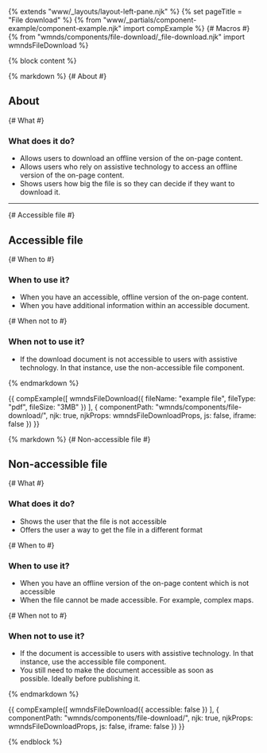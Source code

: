 {% extends "www/_layouts/layout-left-pane.njk" %}
{% set pageTitle = "File download" %}
{% from "www/_partials/component-example/component-example.njk" import compExample %}
{# Macros #}
{% from "wmnds/components/file-download/_file-download.njk" import wmndsFileDownload %}

{% block content %}

{% markdown %}
{# About #}

## About

{# What #}

### What does it do?

- Allows users to download an offline version of the on-page content.
- Allows users who rely on assistive technology to access an offline version of the on-page content.
- Shows users how big the file is so they can decide if they want to download it.

---

{# Accessible file #}

## Accessible file

{# When to #}

### When to use it?

- When you have an accessible, offline version of the on-page content.
- When you have additional information within an accessible document.

{# When not to #}

### When not to use it?

- If the download document is not accessible to users with assistive technology. In that instance, use the non-accessible file component.

{% endmarkdown %}

{{
    compExample([
        wmndsFileDownload({
            fileName: "example file",
            fileType: "pdf",
            fileSize: "3MB"
        })
    ], {
        componentPath: "wmnds/components/file-download/",
        njk: true,
        njkProps: wmndsFileDownloadProps,
        js: false,
        iframe: false
    })
}}

{% markdown %}
{# Non-accessible file #}

## Non-accessible file

{# What #}

### What does it do? <a name="non-accessible-what-does-it-do"></a>

- Shows the user that the file is not accessible
- Offers the user a way to get the file in a different format

{# When to #}

### When to use it? <a name="non-accessible-when-to-use-it"></a>

- When you have an offline version of the on-page content which is not accessible
- When the file cannot be made accessible. For example, complex maps.

{# When not to #}

### When not to use it? <a name="non-accessible-when-not-to-use-it"></a>

- If the document is accessible to users with assistive technology. In that instance, use the accessible file component.
- You still need to make the document accessible as soon as possible. Ideally before publishing it.

{% endmarkdown %}

{{
    compExample([
        wmndsFileDownload({
            accessible: false
        })
    ], {
        componentPath: "wmnds/components/file-download/",
        njk: true,
        njkProps: wmndsFileDownloadProps,
        js: false,
        iframe: false
    })
}}

{% endblock %}
